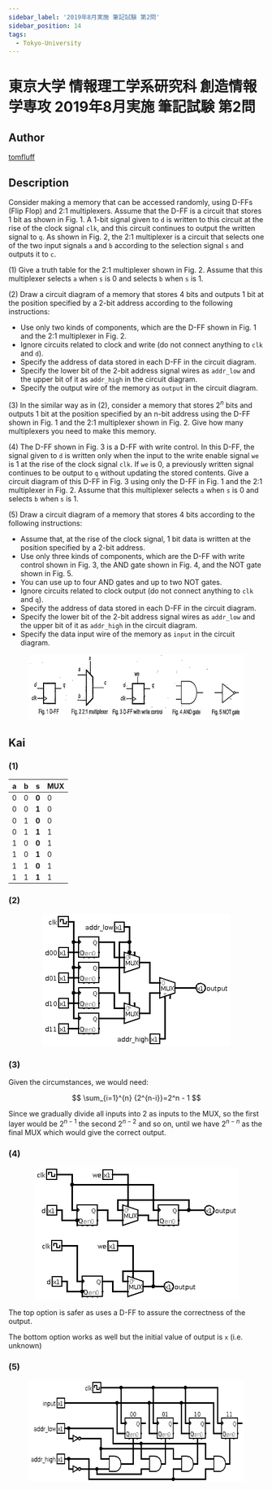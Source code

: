 ```yaml
---
sidebar_label: '2019年8月実施 筆記試験 第2問'
sidebar_position: 14
tags:
  - Tokyo-University
---
```

# 東京大学 情報理工学系研究科 創造情報学専攻 2019年8月実施 筆記試験 第2問

## **Author**
[tomfluff](https://github.com/tomfluff)

## **Description**
Consider making a memory that can be accessed randomly, using D-FFs (Flip Flop) and 2:1 multiplexers.
Assume that the D-FF is a circuit that stores 1 bit as shown in Fig. 1. A 1-bit signal given to `d` is written to this circuit at the rise of the clock signal `clk`, and this circuit continues to output the written signal to `q`.
As shown in Fig. 2, the 2:1 multiplexer is a circuit that selects one of the two input signals `a` and `b` according to the selection signal `s` and outputs it to `c`.

(1) Give a truth table for the 2:1 multiplexer shown in Fig. 2. Assume that this multiplexer selects `a` when `s` is $0$ and selects `b` when `s` is $1$.

(2) Draw a circuit diagram of a memory that stores 4 bits and outputs 1 bit at the position specified by a 2-bit address according to the following instructions:

- Use only two kinds of components, which are the D-FF shown in Fig. 1 and the 2:1 multiplexer in Fig. 2.
- Ignore circuits related to clock and write (do not connect anything to `clk` and `d`).
- Specify the address of data stored in each D-FF in the circuit diagram.
- Specify the lower bit of the 2-bit address signal wires as `addr_low` and the upper bit of it as `addr_high` in the circuit diagram.
- Specify the output wire of the memory as `output` in the circuit diagram.

(3) In the similar way as in (2), consider a memory that stores $2^n$ bits and outputs 1 bit at the position specified by an n-bit address using the D-FF shown in Fig. 1 and the 2:1 multiplexer shown in Fig. 2. Give how many multiplexers you need to make this memory.

(4) The D-FF shown in Fig. 3 is a D-FF with write control. In this D-FF, the signal given to `d` is written only when the input to the write enable signal `we` is $1$ at the rise of the clock signal `clk`.
If `we` is $0$, a previously written signal continues to be output to `q` without updating the stored contents.
Give a circuit diagram of this D-FF in Fig. 3 using only the D-FF in Fig. 1 and the 2:1 multiplexer in Fig. 2. Assume that this multiplexer selects `a` when `s` is $0$ and selects `b` when `s` is $1$.

(5) Draw a circuit diagram of a memory that stores 4 bits according to the following instructions:

- Assume that, at the rise of the clock signal, 1 bit data is written at the position specified by a 2-bit address.
- Use only three kinds of components, which are the D-FF with write control shown in Fig. 3, the AND gate shown in Fig. 4, and the NOT gate shown in Fig. 5.
- You can use up to four AND gates and up to two NOT gates.
- Ignore circuits related to clock output (do not connect anything to `clk` and `q`).
- Specify the address of data stored in each D-FF in the circuit diagram.
- Specify the lower bit of the 2-bit address signal wires as `addr_low` and the upper bit of it as `addr_high` in the circuit diagram.
- Specify the data input wire of the memory as `input` in the circuit diagram.

<figure style="text-align:center;">
  <img src="https://raw.githubusercontent.com/Myyura/the_kai_project_assets/main/kakomonn/tokyo_university/IST/ci_201908_2_p1.png" width="550" height="130" alt=""/>
</figure>

## **Kai**
### (1)

|a|b|s|MUX|
|-|-|-|-|
|0|0|**0**|0|
|0|0|**1**|0|
|0|1|**0**|0|
|0|1|**1**|1|
|1|0|**0**|1|
|1|0|**1**|0|
|1|1|**0**|1|
|1|1|**1**|1|

### (2)

<figure style="text-align:center;">
  <img src="https://raw.githubusercontent.com/Myyura/the_kai_project_assets/main/kakomonn/tokyo_university/IST/ci_201908_2_p2.png" width="370" height="260" alt=""/>
</figure>

### (3)
Given the circumstances, we would need:

$$
\sum_{i=1}^{n} {2^{n-i}}=2^n - 1
$$

Since we gradually divide all inputs into 2 as inputs to the MUX, so the first layer would be $2^{n-1}$ the second $2^{n-2}$ and so on, until we have $2^{n-n}$ as the final MUX which would give the correct output.

### (4)

<figure style="text-align:center;">
  <img src="https://raw.githubusercontent.com/Myyura/the_kai_project_assets/main/kakomonn/tokyo_university/IST/ci_201908_2_p3.png" width="403" height="261" alt=""/>
</figure>

The top option is safer as uses a D-FF to assure the correctness of the output.

The bottom option works as well but the initial value of output is `x` (i.e. unknown)

### (5)

<figure style="text-align:center;">
  <img src="https://raw.githubusercontent.com/Myyura/the_kai_project_assets/main/kakomonn/tokyo_university/IST/ci_201908_2_p4.png" width="535" height="201" alt=""/>
</figure>